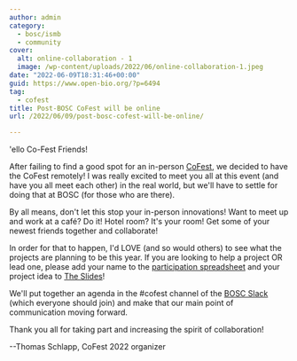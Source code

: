 ```yaml
---
author: admin
category:
  - bosc/ismb
  - community
cover:
  alt: online-collaboration - 1
  image: /wp-content/uploads/2022/06/online-collaboration-1.jpeg
date: "2022-06-09T18:31:46+00:00"
guid: https://www.open-bio.org/?p=6494
tag:
  - cofest
title: Post-BOSC CoFest will be online
url: /2022/06/09/post-bosc-cofest-will-be-online/

---
```

'ello Co-Fest Friends!

After failing to find a good spot for an in-person [CoFest](/2022/05/17/collaborationfest-2022/), we decided to have the CoFest remotely! I was really excited to meet you all at this event (and have you all meet each other) in the real world, but we'll have to settle for doing that at BOSC (for those who are there).

By all means, don't let this stop your in-person innovations! Want to meet up and work at a café? Do it! Hotel room? It's your room! Get some of your newest friends together and collaborate!

In order for that to happen, I'd LOVE (and so would others) to see what the projects are planning to be this year. If you are looking to help a project OR lead one, please add your name to the [participation spreadsheet](https://docs.google.com/spreadsheets/d/1h5woYd0URjgUKInWA2sozDwfThUlQbQQ9xbjdEdQQXk/edit#gid=0) and your project idea to [The Slides](https://docs.google.com/presentation/d/1x0YW49aUG7FKL1vZh62Ct0rTW-0jH-ipIDWzoFs9_nc/edit?usp=sharing)!

We'll put together an agenda in the #cofest channel of the [BOSC Slack](https://join.slack.com/t/obf-bosc/shared_invite/zt-n5ur1gsj-z2C~69_4lYTFPg5tbWA8Ew) (which everyone should join) and make that our main point of communication moving forward.

Thank you all for taking part and increasing the spirit of collaboration!

--Thomas Schlapp, CoFest 2022 organizer
